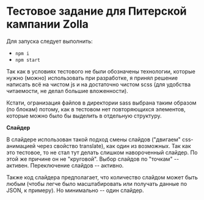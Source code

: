 Тестовое задание для Питерской кампании Zolla
=============================================

Для запуска следует выполнить:
- `npm i`
- `npm start`

Так как в условиях тестового не были обозначены технологии, которые нужно (можно) использовать при разработке, я принял решение написать всё на чистом js и на достаточно чистом scss (для удобства читаемости, не делал большие вложенности).

Кстати, огранизация файлов в директории sass выбрана таким образом (по блокам) потому, как в тестовом нет повторяющихся элементов, которые можно было бы выделить в отдельную структуру.

**Слайдер**

В слайдере использован такой подход смены слайдов ("двигаем" css-анимацией через свойство translate), как один из возможных.
Так как это тестовое, то не стал тут делать слишком навороченный слайдер. По этой же причине он не "круговой".
Выбор слайдов по "точкам" -- активен.
Переключение слайдов -- активно.

Также код слайдера предполагает, что количество слайдом может быть любым (чтобы легче было масштабировать или получать данные по JSON, к примеру).
Но минимально -- один слайдер.

